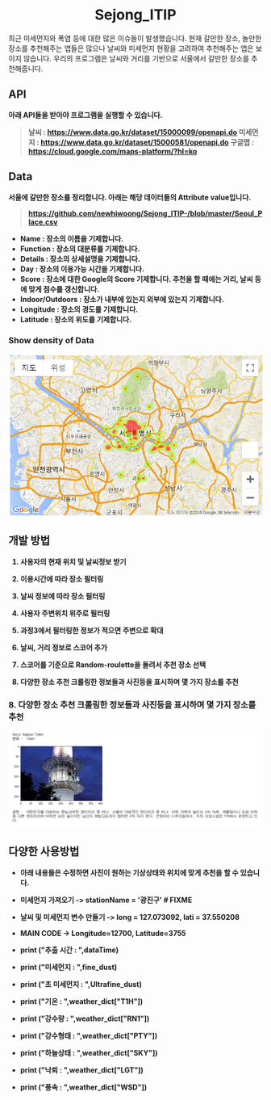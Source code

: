 <h1 align="center">Sejong_ITIP</h1>
최근 미세먼지와 폭염 등에 대한 많은 이슈들이 발생했습니다. 현재 갈만한 장소, 놀만한 장소를 추천해주는 앱들은 많으나 날씨와 미세먼지 현황을 고려하여 추천해주는 앱은 보이지 않습니다. 우리의 프로그램은 날씨와 거리를 기반으로 서울에서 갈만한 장소를 추천해줍니다.

## API
<b>아래 API들을 받아야 프로그램을 실행할 수 있습니다.<b>  
> 날씨 : https://www.data.go.kr/dataset/15000099/openapi.do
> 미세먼지 : https://www.data.go.kr/dataset/15000581/openapi.do
> 구글맵 : https://cloud.google.com/maps-platform/?hl=ko

## Data
서울에 갈만한 장소를 정리합니다. 아래는 해당 데이터들의 Attribute value입니다.  
> https://github.com/newhiwoong/Sejong_ITIP-/blob/master/Seoul_Place.csv

- Name : 장소의 이름을 기제합니다.
- Function :  장소의 대분류를 기제합니다.
- Details : 장소의 상세설명을 기제합니다.
- Day : 장소의 이용가능 시간을 기제합니다.
- Score : 장소에 대한 Google의 Score 기제합니다. 추천을 할 때에는 거리, 날씨 등에 맞게 점수를 갱신합니다.
- Indoor/Outdoors : 장소가 내부에 있는지 외부에 있는지 기제합니다.
- Longitude : 장소의 경도를 기제합니다.
- Latitude : 장소의 위도를 기제합니다.

### Show density of Data  
![](image/map.PNG)


## 개발 방법
1. 사용자의 현재 위치 및 날씨정보 받기

2. 이용시간에 따라 장소 필터링

3. 날씨 정보에 따라 장소 필터링

4. 사용자 주변위치 위주로 필터링

5. 과정3에서 필터링한 정보가 적으면 주변으로 확대

6. 날씨, 거리 정보로 스코어 추가

7. 스코어를 기준으로 Random-roulette을 돌려서 추천 장소 선택

8. 다양한 장소 추천 크롤링한 정보들과 사진등을 표시하며 몇 가지 장소를 추천

### 8. 다양한 장소 추천 크롤링한 정보들과 사진등을 표시하며 몇 가지 장소를 추천
![](image/result.PNG)

## 다양한 사용방법
- 아래 내용들은 수정하면 사진이 원하는 기상상태와 위치에 맞게 추천을 할 수 있습니다.

- 미세먼지 가져오기 -> stationName = '광진구' # FIXME
- 날씨 및 미세먼지 변수 만들기 -> long = 127.073092, lati = 37.550208 
- MAIN CODE -> Longitude=12700, Latitude=3755
- print ("추출 시간   : ",dataTime)
- print ("미세먼지    : ",fine_dust)
- print ("초 미세먼지 : ",Ultrafine_dust)
- print ("기온        : ",weather_dict["T1H"])
- print ("강수량      : ",weather_dict["RN1"])
- print ("강수형태    : ",weather_dict["PTY"])
- print ("하늘상태    : ",weather_dict["SKY"])
- print ("낙뢰        : ",weather_dict["LGT"])
- print ("풍속        : ",weather_dict["WSD"])